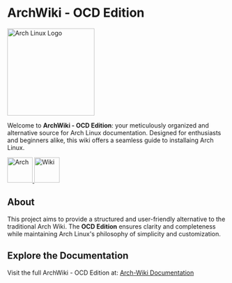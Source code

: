 # ArchWiki - OCD Edition  

<img src="https://archlinux.org/static/logos/archlinux-logo-light-scalable.1ae4cc2e2469.svg" width="200" alt="Arch Linux Logo" />

Welcome to **ArchWiki - OCD Edition**: your meticulously organized and alternative source for Arch Linux documentation. Designed for enthusiasts and beginners alike, this wiki offers a seamless guide to installaing Arch Linux.  

<p>
  <a href="https://archlinux.org/" target="_blank">
    <img alt="Arch" src="https://img.shields.io/badge/ARCH-1793D1?style=flat-square" width="58">
  </a> <a href="https://Justus0405.github.io/Arch-Wiki/" target="_blank">
    <img alt="Wiki" src="https://img.shields.io/badge/WIKI-98c379?style=flat-square" width="58">
  </a>
</p>

## About  

This project aims to provide a structured and user-friendly alternative to the traditional Arch Wiki. The **OCD Edition** ensures clarity and completeness while maintaining Arch Linux's philosophy of simplicity and customization.

## Explore the Documentation  

Visit the full ArchWiki - OCD Edition at: [Arch-Wiki Documentation](https://Justus0405.github.io/Arch-Wiki/)
